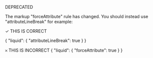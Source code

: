 DEPRECATED

The markup "forceAttribute" rule has changed. You should instead use "attributeLineBreak" for example:

✓ THIS IS CORRECT

{
  "liquid": {
    "attributeLineBreak": true
  }
}

𐄂 THIS IS INCORRECT
{
  "liquid": {
    "forceAttribute": true
  }
}